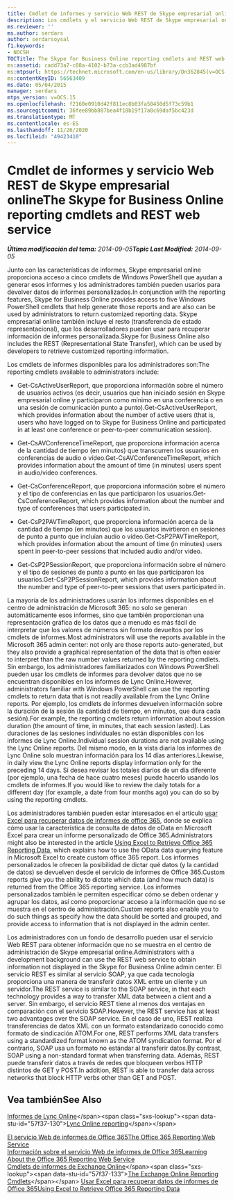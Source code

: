 ```yaml
---
title: Cmdlet de informes y servicio Web REST de Skype empresarial online
description: Los cmdlets y el servicio Web REST de Skype empresarial online.
ms.reviewer: ''
ms.author: serdars
author: serdarsoysal
f1.keywords:
- NOCSH
TOCTitle: The Skype for Business Online reporting cmdlets and REST web service
ms:assetid: cadd73a7-c08a-4102-b73a-ccb3ad4987bf
ms:mtpsurl: https://technet.microsoft.com/en-us/library/Dn362845(v=OCS.15)
ms:contentKeyID: 56563409
ms.date: 05/04/2015
manager: serdars
mtps_version: v=OCS.15
ms.openlocfilehash: f2160e0910d42f811ec8b03fa50450d5f73c59b1
ms.sourcegitcommit: 36fee89bb887bea4f18b19f17a8c69daf5bc423d
ms.translationtype: MT
ms.contentlocale: es-ES
ms.lasthandoff: 11/26/2020
ms.locfileid: "49423410"
---
```

# <a name="the-skype-for-business-online-reporting-cmdlets-and-rest-web-service"></a><span data-ttu-id="57f37-103">Cmdlet de informes y servicio Web REST de Skype empresarial online</span><span class="sxs-lookup"><span data-stu-id="57f37-103">The Skype for Business Online reporting cmdlets and REST web service</span></span>

<div data-xmlns="http://www.w3.org/1999/xhtml">

<div class="topic" data-xmlns="http://www.w3.org/1999/xhtml" data-msxsl="urn:schemas-microsoft-com:xslt" data-cs="https://msdn.microsoft.com/">

<div data-asp="https://msdn2.microsoft.com/asp">



</div>

<div id="mainSection">

<div id="mainBody"><span data-ttu-id="57f37-104">

<span> </span></span><span class="sxs-lookup"><span data-stu-id="57f37-104">

<span> </span></span></span>

<span data-ttu-id="57f37-105">_**Última modificación del tema:** 2014-09-05_</span><span class="sxs-lookup"><span data-stu-id="57f37-105">_**Topic Last Modified:** 2014-09-05_</span></span>

<span data-ttu-id="57f37-106">Junto con las características de informes, Skype empresarial online proporciona acceso a cinco cmdlets de Windows PowerShell que ayudan a generar esos informes y los administradores también pueden usarlos para devolver datos de informes personalizados.</span><span class="sxs-lookup"><span data-stu-id="57f37-106">In conjunction with the reporting features, Skype for Business Online provides access to five Windows PowerShell cmdlets that help generate those reports and are also can be used by administrators to return customized reporting data.</span></span> <span data-ttu-id="57f37-107">Skype empresarial online también incluye el resto (transferencia de estado representacional), que los desarrolladores pueden usar para recuperar información de informes personalizada.</span><span class="sxs-lookup"><span data-stu-id="57f37-107">Skype for Business Online also includes the REST (Representational State Transfer), which can be used by developers to retrieve customized reporting information.</span></span>

<span data-ttu-id="57f37-108">Los cmdlets de informes disponibles para los administradores son:</span><span class="sxs-lookup"><span data-stu-id="57f37-108">The reporting cmdlets available to administrators include:</span></span>

  - <span data-ttu-id="57f37-109">Get-CsActiveUserReport, que proporciona información sobre el número de usuarios activos (es decir, usuarios que han iniciado sesión en Skype empresarial online y participaron como mínimo en una conferencia o en una sesión de comunicación punto a punto).</span><span class="sxs-lookup"><span data-stu-id="57f37-109">Get-CsActiveUserReport, which provides information about the number of active users (that is, users who have logged on to Skype for Business Online and participated in at least one conference or peer-to-peer communication session).</span></span>

  - <span data-ttu-id="57f37-110">Get-CsAVConferenceTimeReport, que proporciona información acerca de la cantidad de tiempo (en minutos) que transcurren los usuarios en conferencias de audio o vídeo.</span><span class="sxs-lookup"><span data-stu-id="57f37-110">Get-CsAVConferenceTimeReport, which provides information about the amount of time (in minutes) users spent in audio/video conferences.</span></span>

  - <span data-ttu-id="57f37-111">Get-CsConferenceReport, que proporciona información sobre el número y el tipo de conferencias en las que participaron los usuarios.</span><span class="sxs-lookup"><span data-stu-id="57f37-111">Get-CsConferenceReport, which provides information about the number and type of conferences that users participated in.</span></span>

  - <span data-ttu-id="57f37-112">Get-CsP2PAVTimeReport, que proporciona información acerca de la cantidad de tiempo (en minutos) que los usuarios invirtieron en sesiones de punto a punto que incluían audio o vídeo.</span><span class="sxs-lookup"><span data-stu-id="57f37-112">Get-CsP2PAVTimeReport, which provides information about the amount of time (in minutes) users spent in peer-to-peer sessions that included audio and/or video.</span></span>

  - <span data-ttu-id="57f37-113">Get-CsP2PSessionReport, que proporciona información sobre el número y el tipo de sesiones de punto a punto en las que participaron los usuarios.</span><span class="sxs-lookup"><span data-stu-id="57f37-113">Get-CsP2PSessionReport, which provides information about the number and type of peer-to-peer sessions that users participated in.</span></span>

<span data-ttu-id="57f37-114">La mayoría de los administradores usarán los informes disponibles en el centro de administración de Microsoft 365: no solo se generan automáticamente esos informes, sino que también proporcionan una representación gráfica de los datos que a menudo es más fácil de interpretar que los valores de números sin formato devueltos por los cmdlets de informes.</span><span class="sxs-lookup"><span data-stu-id="57f37-114">Most administrators will use the reports available in the Microsoft 365 admin center: not only are those reports auto-generated, but they also provide a graphical representation of the data that is often easier to interpret than the raw number values returned by the reporting cmdlets.</span></span> <span data-ttu-id="57f37-115">Sin embargo, los administradores familiarizados con Windows PowerShell pueden usar los cmdlets de informes para devolver datos que no se encuentran disponibles en los informes de Lync Online.</span><span class="sxs-lookup"><span data-stu-id="57f37-115">However, administrators familiar with Windows PowerShell can use the reporting cmdlets to return data that is not readily available from the Lync Online reports.</span></span> <span data-ttu-id="57f37-116">Por ejemplo, los cmdlets de informes devuelven información sobre la duración de la sesión (la cantidad de tiempo, en minutos, que dura cada sesión).</span><span class="sxs-lookup"><span data-stu-id="57f37-116">For example, the reporting cmdlets return information about session duration (the amount of time, in minutes, that each session lasted).</span></span> <span data-ttu-id="57f37-117">Las duraciones de las sesiones individuales no están disponibles con los informes de Lync Online.</span><span class="sxs-lookup"><span data-stu-id="57f37-117">Individual session durations are not available using the Lync Online reports.</span></span> <span data-ttu-id="57f37-118">Del mismo modo, en la vista diaria los informes de Lync Online solo muestran información para los 14 días anteriores.</span><span class="sxs-lookup"><span data-stu-id="57f37-118">Likewise, in daily view the Lync Online reports display information only for the preceding 14 days.</span></span> <span data-ttu-id="57f37-119">Si desea revisar los totales diarios de un día diferente (por ejemplo, una fecha de hace cuatro meses) puede hacerlo usando los cmdlets de informes.</span><span class="sxs-lookup"><span data-stu-id="57f37-119">If you would like to review the daily totals for a different day (for example, a date from four months ago) you can do so by using the reporting cmdlets.</span></span>

<span data-ttu-id="57f37-120">Los administradores también pueden estar interesados en el artículo [usar Excel para recuperar datos de informes de office 365](https://msdn.microsoft.com/library/dn781442.aspx), donde se explica cómo usar la característica de consulta de datos de oData en Microsoft Excel para crear un informe personalizado de Office 365.</span><span class="sxs-lookup"><span data-stu-id="57f37-120">Administrators might also be interested in the article [Using Excel to Retrieve Office 365 Reporting Data](https://msdn.microsoft.com/library/dn781442.aspx), which explains how to use the OData data querying feature in Microsoft Excel to create custom office 365 report.</span></span> <span data-ttu-id="57f37-121">Los informes personalizados le ofrecen la posibilidad de dictar qué datos (y la cantidad de datos) se devuelven desde el servicio de informes de Office 365.</span><span class="sxs-lookup"><span data-stu-id="57f37-121">Custom reports give you the ability to dictate which data (and how much data) is returned from the Office 365 reporting service.</span></span> <span data-ttu-id="57f37-122">Los informes personalizados también le permiten especificar cómo se deben ordenar y agrupar los datos, así como proporcionar acceso a la información que no se muestra en el centro de administración.</span><span class="sxs-lookup"><span data-stu-id="57f37-122">Custom reports also enable you to do such things as specify how the data should be sorted and grouped, and provide access to information that is not displayed in the admin center.</span></span>

<span data-ttu-id="57f37-123">Los administradores con un fondo de desarrollo pueden usar el servicio Web REST para obtener información que no se muestra en el centro de administración de Skype empresarial online.</span><span class="sxs-lookup"><span data-stu-id="57f37-123">Administrators with a development background can use the REST web service to obtain information not displayed in the Skype for Business Online admin center.</span></span> <span data-ttu-id="57f37-124">El servicio REST es similar al servicio SOAP, ya que cada tecnología proporciona una manera de transferir datos XML entre un cliente y un servidor.</span><span class="sxs-lookup"><span data-stu-id="57f37-124">The REST service is similar to the SOAP service, in that each technology provides a way to transfer XML data between a client and a server.</span></span> <span data-ttu-id="57f37-125">Sin embargo, el servicio REST tiene al menos dos ventajas en comparación con el servicio SOAP.</span><span class="sxs-lookup"><span data-stu-id="57f37-125">However, the REST service has at least two advantages over the SOAP service.</span></span> <span data-ttu-id="57f37-126">En el caso de uno, REST realiza transferencias de datos XML con un formato estandarizado conocido como formato de sindicación ATOM.</span><span class="sxs-lookup"><span data-stu-id="57f37-126">For one, REST performs XML data transfers using a standardized format known as the ATOM syndication format.</span></span> <span data-ttu-id="57f37-127">Por el contrario, SOAP usa un formato no estándar al transferir datos.</span><span class="sxs-lookup"><span data-stu-id="57f37-127">By contrast, SOAP using a non-standard format when transferring data.</span></span> <span data-ttu-id="57f37-128">Además, REST puede transferir datos a través de redes que bloqueen verbos HTTP distintos de GET y POST.</span><span class="sxs-lookup"><span data-stu-id="57f37-128">In addition, REST is able to transfer data across networks that block HTTP verbs other than GET and POST.</span></span>

<div>

## <a name="see-also"></a><span data-ttu-id="57f37-129">Vea también</span><span class="sxs-lookup"><span data-stu-id="57f37-129">See Also</span></span>


<span data-ttu-id="57f37-130">[Informes de Lync Online](https://technet.microsoft.com/library/dn362827\(v=ocs.15\))</span><span class="sxs-lookup"><span data-stu-id="57f37-130">[Lync Online reporting](https://technet.microsoft.com/library/dn362827\(v=ocs.15\))</span></span>  


[<span data-ttu-id="57f37-131">El servicio Web de informes de Office 365</span><span class="sxs-lookup"><span data-stu-id="57f37-131">The Office 365 Reporting Web Service</span></span>](https://msdn.microsoft.com/library/office/jj984325.aspx)  
[<span data-ttu-id="57f37-132">Información sobre el servicio Web de informes de Office 365</span><span class="sxs-lookup"><span data-stu-id="57f37-132">Learning About the Office 365 Reporting Web Service</span></span>](https://msdn.microsoft.com/library/office/jj984321.aspx)  
<span data-ttu-id="57f37-133">[Cmdlets de informes de Exchange Online](https://technet.microsoft.com/library/jj200780\(v=exchg.150\).aspx)</span><span class="sxs-lookup"><span data-stu-id="57f37-133">[The Exchange Online Reporting Cmdlets](https://technet.microsoft.com/library/jj200780\(v=exchg.150\).aspx)</span></span>  
[<span data-ttu-id="57f37-134">Usar Excel para recuperar datos de informes de Office 365</span><span class="sxs-lookup"><span data-stu-id="57f37-134">Using Excel to Retrieve Office 365 Reporting Data</span></span>](https://msdn.microsoft.com/library/dn781442.aspx)  
  

<span data-ttu-id="57f37-135"></div>

</div>

<span> </span>

</div>

</div>

</span><span class="sxs-lookup"><span data-stu-id="57f37-135"></div>

</div>

<span> </span>

</div>

</div>

</span></span></div>

